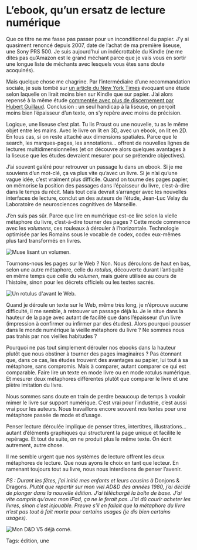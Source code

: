 # L’ebook, qu’un ersatz de lecture numérique

Que ce titre ne me fasse pas passer pour un inconditionnel du papier. J’y ai quasiment renoncé depuis 2007, date de l’achat de ma première liseuse, une Sony PRS 500. Je suis aujourd’hui un indécrottable du Kindle (ne me dites pas qu’Amazon est le grand méchant parce que je vais vous en sortir une longue liste de méchants avec lesquels vous êtes sans doute acoquinés).<span id="more-38699"></span>

Mais quelque chose me chagrine. Par l’intermédiaire d’une recommandation sociale, je suis tombé sur [un article du New York Times](http://www.nytimes.com/2014/08/14/arts/reading-literature-on-screen-a-price-for-convenience.html?) évoquant une étude selon laquelle on lirait moins bien sur Kindle que sur papier. J’ai alors repensé à la même étude [commentée avec plus de discernement par Hubert Guillaud](http://lafeuille.blog.lemonde.fr/2014/09/12/non-on-ne-memorise-pas-moins-bien-sur-kindle-que-sur-papier/). Conclusion : un seul handicap à la liseuse, on perçoit moins bien l’épaisseur d’un texte, on s’y repère avec moins de précision.

Logique, une liseuse c’est plat. Tu lis Proust ou une nouvelle, tu as le même objet entre les mains. Avec le livre on lit en 3D, avec un ebook, on lit en 2D. En tous cas, si on reste attaché aux dimensions spatiales. Parce que le search, les marques-pages, les annotations… offrent de nouvelles lignes de lectures multidimensionnelles (et on découvre alors quelques avantages à la liseuse que les études devraient mesurer pour se prétendre objectives).

J’ai souvent galéré pour retrouver un passage lu dans un ebook. Si je me souviens d’un mot-clé, ça va plus vite qu’avec un livre. Si je n’ai qu’une vague idée, c’est vraiment plus difficile. Quand on tourne des pages papier, on mémorise la position des passages dans l’épaisseur du livre, c’est-à-dire dans le temps du récit. Mais tout cela devrait s’arranger avec les nouvelles interfaces de lecture, conclut un des auteurs de l’étude, Jean-Luc Velay du Laboratoire de neurosciences cognitives de Marseille.

J’en suis pas sûr. Parce que lire en numérique est-ce lire selon la vielle métaphore du livre, c’est-à-dire tourner des pages ? Cette mode commence avec les *volumens*, ces rouleaux à dérouler à l’horizontale. Technologie optimisée par les Romains sous le vocable de codex, codex eux-mêmes plus tard transformés en livres.

![Muse lisant un volumen.](http://blog.tcrouzet.comhttps://tcrouzet.com/images_tc/2015/01/volumen-600x596.jpg)

Tournons-nous les pages sur le Web ? Non. Nous déroulons de haut en bas, selon une autre métaphore, celle du *rotulus*, découverte durant l’antiquité en même temps que celle du *volumen*, mais guère utilisée au cours de l’histoire, sinon pour les décrets officiels ou les textes sacrés.

![Un rotulus d'avant le Web.](http://blog.tcrouzet.comhttps://tcrouzet.com/images_tc/2015/01/rotulus.jpg)

Quand je déroule un texte sur le Web, même très long, je n’éprouve aucune difficulté, il me semble, à retrouver un passage déjà lu. Je le situe dans la hauteur de la page avec autant de facilité que dans l’épaisseur d’un livre (impression à confirmer ou infirmer par des études). Alors pourquoi pousser dans le monde numérique la vieille métaphore du livre ? Ne sommes nous pas trahis par nos vieilles habitudes ?

Pourquoi ne pas tout simplement dérouler nos ebooks dans la hauteur plutôt que nous obstiner à tourner des pages imaginaires ? Pas étonnant que, dans ce cas, les études trouvent des avantages au papier, lui tout à sa métaphore, sans compromis. Mais à comparer, autant comparer ce qui est comparable. Faire lire un texte en mode livre ou en mode rotulus numérique. Et mesurer deux métaphores différentes plutôt que comparer le livre et une piètre imitation du livre.

Nous sommes sans doute en train de perdre beaucoup de temps à vouloir mimer le livre sur support numérique. C’est vrai pour l’industrie, c’est aussi vrai pour les auteurs. Nous travaillons encore souvent nos textes pour une métaphore passée de mode et d’usage.

Penser lecture déroulée implique de penser titres, intertitres, illustrations… autant d’éléments graphiques qui structurent la page unique et facilite le repérage. Et tout de suite, on ne produit plus le même texte. On écrit autrement, autre chose.

Il me semble urgent que nos systèmes de lecture offrent les deux métaphores de lecture. Que nous ayons le choix en tant que lecteur. En ramenant toujours tout au livre, nous nous interdisons de penser l’avenir.

*PS : Durant les fêtes, j’ai initié mes enfants et leurs cousins à* Donjons &amp; Dragons. *Plutôt que repartir sur mon viel AD&amp;D des années 1980, j’ai décidé de plonger dans la nouvelle édition. J’ai téléchargé la boîte de base. J’ai vite compris qu’avec mon iPad, ça ne le ferait pas. J’ai dû courir acheter les livres, sinon c’est injouable. Preuve s’il en fallait que la métaphore du livre n’est pas tout à fait morte pour certains usages (je dis bien certains usages).*

![Mon D&D V5 déjà corné. ](http://blog.tcrouzet.comhttps://tcrouzet.com/images_tc/2015/01/dd.jpg)



Tags: édition, une